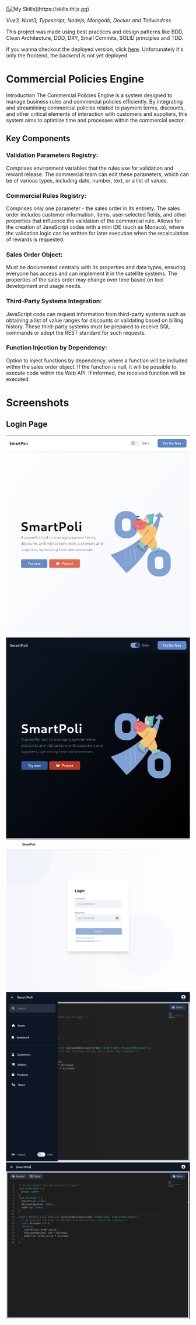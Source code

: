 [![My Skills](https://skills.thijs.gg/icons?i=vue,docker,ts,mongodb,nuxtjs,nodejs,tailwind,)](https://skills.thijs.gg)

_Vue3, Nuxt3, Typescript, Nodejs, Mongodb, Docker and Tailwindcss_

This project was made using best practices and design patterns like BDD, Clean Architecture, DDD, DRY, Small Commits, SOLID principles and TDD.

If you wanna checkout the deployed version, click [here](https://smartpoli.netlify.app/). Unfortunately it's only the frontend, the backend is not yet deployed.

# Commercial Policies Engine

Introduction
The Commercial Policies Engine is a system designed to manage business rules and commercial policies efficiently. By integrating and streamlining commercial policies related to payment terms, discounts, and other critical elements of interaction with customers and suppliers, this system aims to optimize time and processes within the commercial sector.

## Key Components

### Validation Parameters Registry:

Comprises environment variables that the rules use for validation and reward release.
The commercial team can edit these parameters, which can be of various types, including date, number, text, or a list of values.

### Commercial Rules Registry:

Comprises only one parameter - the sales order in its entirety.
The sales order includes customer information, items, user-selected fields, and other properties that influence the validation of the commercial rule.
Allows for the creation of JavaScript codes with a mini IDE (such as Monaco), where the validation logic can be written for later execution when the recalculation of rewards is requested.

### Sales Order Object:

Must be documented centrally with its properties and data types, ensuring everyone has access and can implement it in the satellite systems.
The properties of the sales order may change over time based on tool development and usage needs.

### Third-Party Systems Integration:

JavaScript code can request information from third-party systems such as obtaining a list of value ranges for discounts or validating based on billing history.
These third-party systems must be prepared to receive SQL commands or adopt the REST standard for such requests.

### Function Injection by Dependency:

Option to inject functions by dependency, where a function will be included within the sales order object.
If the function is null, it will be possible to execute code within the Web API. If informed, the received function will be executed.

# Screenshots

## Login Page

![LandingPageLight](./documentation/screenshots/landing_page_light.png)
![LandingPageDark](./documentation/screenshots/landing_page_dark.png)
![LoginScreen](./documentation/screenshots/login_screen.png)
![Sidebar](./documentation/screenshots/sidebar.png)
![EditorScreen](./documentation/screenshots/editor.png)
